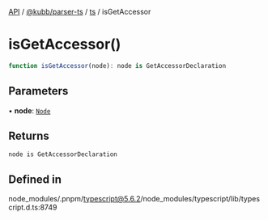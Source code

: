 [API](../../../../../packages.md) / [@kubb/parser-ts](../../../index.md) / [ts](../index.md) / isGetAccessor

# isGetAccessor()

```ts
function isGetAccessor(node): node is GetAccessorDeclaration
```

## Parameters

• **node**: [`Node`](../interfaces/Node.md)

## Returns

`node is GetAccessorDeclaration`

## Defined in

node\_modules/.pnpm/typescript@5.6.2/node\_modules/typescript/lib/typescript.d.ts:8749
